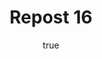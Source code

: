 ---
title: Repost 16
originalPost: https://francisrubio.antaresph.dev/writing/building-websites-with-vanilla/
sourceUrl: https://mstdn.party/@teacherbuknoy/109588727681128694#favorited-by-109327031571723708
type: like-of
dtPublished: 2022-12-29T15:03:09Z
author:
  name: "Martin Helmut Fieber"
  photo: https://webmention.io/avatar/files.mstdn.party/d6748f08e252d3e49e441bd63459adfc56b5c5d62df33c09c9fc35f914cd181c.jpg
  url: https://mastodon.gamedev.place/@martinhelmut
---